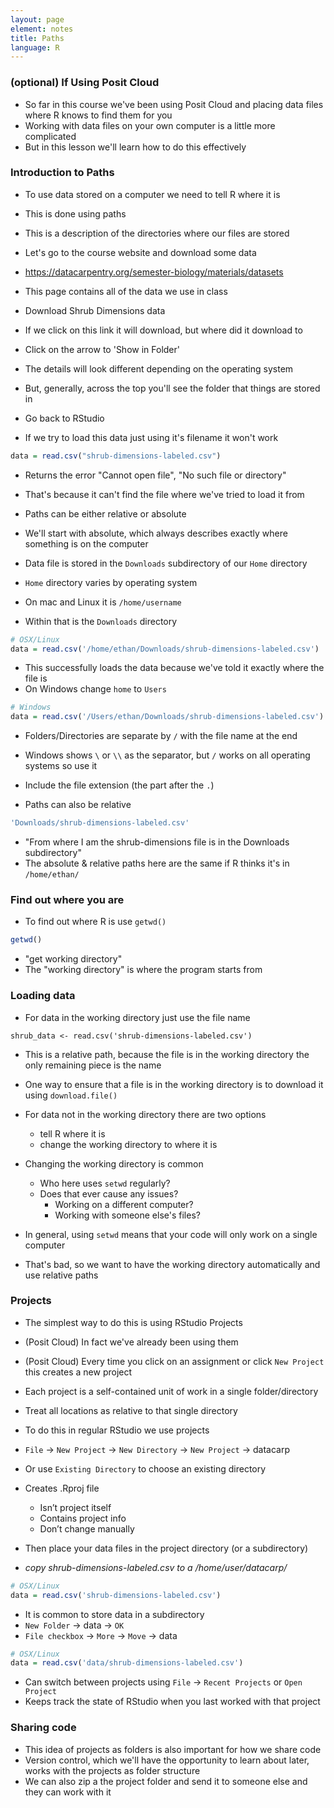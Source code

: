 ```yaml
---
layout: page
element: notes
title: Paths
language: R
---
```


### (optional) If Using Posit Cloud

* So far in this course we've been using Posit Cloud and placing data files where R knows to find them for you
* Working with data files on your own computer is a little more complicated
* But in this lesson we'll learn how to do this effectively

### Introduction to Paths

* To use data stored on a computer we need to tell R where it is
* This is done using paths
* This is a description of the directories where our files are stored
* Let's go to the course website and download some data
* https://datacarpentry.org/semester-biology/materials/datasets
* This page contains all of the data we use in class
* Download Shrub Dimensions data
* If we click on this link it will download, but where did it download to
* Click on the arrow to 'Show in Folder'
* The details will look different depending on the operating system
* But, generally, across the top you'll see the folder that things are stored in

* Go back to RStudio
* If we try to load this data just using it's filename it won't work

```r
data = read.csv("shrub-dimensions-labeled.csv")
```

* Returns the error "Cannot open file", "No such file or directory"
* That's because it can't find the file where we've tried to load it from


* Paths can be either relative or absolute
* We'll start with absolute, which always describes exactly where something is on the computer
* Data file is stored in the `Downloads` subdirectory of our `Home` directory
* `Home` directory varies by operating system
* On mac and Linux it is `/home/username`
* Within that is the `Downloads` directory

```r
# OSX/Linux
data = read.csv('/home/ethan/Downloads/shrub-dimensions-labeled.csv')
```

* This successfully loads the data because we've told it exactly where the file is
* On Windows change `home` to `Users`

```r
# Windows
data = read.csv('/Users/ethan/Downloads/shrub-dimensions-labeled.csv')
```

* Folders/Directories are separate by `/` with the file name at the end
* Windows shows `\` or `\\` as the separator, but `/` works on all operating systems so use it
* Include the file extension (the part after the `.`)

* Paths can also be relative

```r
'Downloads/shrub-dimensions-labeled.csv'
```

* "From where I am the shrub-dimensions file is in the Downloads subdirectory"
* The absolute & relative paths here are the same if R thinks it's in `/home/ethan/`

### Find out where you are

* To find out where R is use `getwd()`

```r
getwd()
```

* "get working directory"
* The "working directory" is where the program starts from

### Loading data

* For data in the working directory just use the file name

```
shrub_data <- read.csv('shrub-dimensions-labeled.csv')
```

* This is a relative path, because the file is in the working directory the only remaining piece is the name

* One way to ensure that a file is in the working directory is to download it using `download.file()`

* For data not in the working directory there are two options
    * tell R where it is
    * change the working directory to where it is
* Changing the working directory is common
    * Who here uses `setwd` regularly?
    * Does that ever cause any issues?
        * Working on a different computer?
        * Working with someone else's files?
* In general, using `setwd` means that your code will only work on a single computer
* That's bad, so we want to have the working directory automatically and use relative paths

### Projects

* The simplest way to do this is using RStudio Projects

* (Posit Cloud) In fact we've already been using them
* (Posit Cloud) Every time you click on an assignment or click `New Project` this creates a new project

* Each project is a self-contained unit of work in a single folder/directory
* Treat all locations as relative to that single directory
* To do this in regular RStudio we use projects
* `File` -> `New Project` -> `New Directory` -> `New Project` -> datacarp
* Or use `Existing Directory` to choose an existing directory
* Creates .Rproj file
    * Isn’t project itself
    * Contains project info
    * Don’t change manually
* Then place your data files in the project directory (or a subdirectory)
* *copy shrub-dimensions-labeled.csv to a /home/user/datacarp/*

```r
# OSX/Linux
data = read.csv('shrub-dimensions-labeled.csv')
```

* It is common to store data in a subdirectory
* `New Folder` -> data -> `OK`
* `File checkbox` -> `More` -> `Move` -> data

```r
# OSX/Linux
data = read.csv('data/shrub-dimensions-labeled.csv')
```

* Can switch between projects using `File` -> `Recent Projects` or `Open Project`
* Keeps track the state of RStudio when you last worked with that project

### Sharing code

* This idea of projects as folders is also important for how we share code
* Version control, which we'll have the opportunity to learn about later, works with the projects as folder structure
* We can also zip a the project folder and send it to someone else and they can work with it
